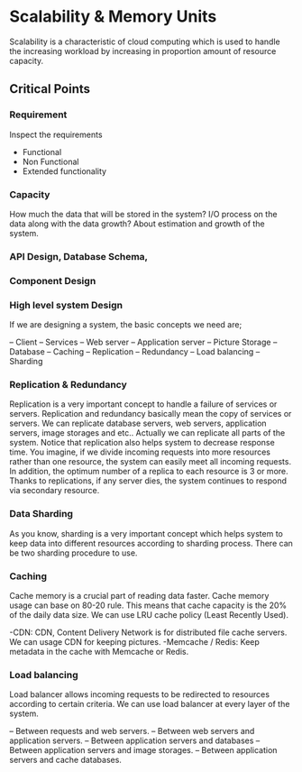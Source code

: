 # Scalability & Memory Units

Scalability is a characteristic of cloud computing which is used to handle the increasing workload by increasing in proportion amount of resource capacity.


## Critical Points

### Requirement
 Inspect the requirements
- Functional
- Non Functional
- Extended functionality

### Capacity
How much the data that will be stored in the system? I/O process on the data along with the data growth? About estimation and growth of the system.

### API Design, Database Schema,

### Component Design

### High level system Design

If we are designing a system, the basic concepts we need are;

   – Client
   – Services
   – Web server
   – Application server
   – Picture Storage
   – Database
   – Caching
   – Replication
   – Redundancy
   – Load balancing
   – Sharding

### Replication & Redundancy

Replication is a very important concept to handle a failure of services or servers. Replication and redundancy basically mean the copy of services or servers. We can replicate database servers, web servers, application servers, image storages and etc.. Actually we can replicate all parts of the system. Notice that replication also helps system to decrease response time. You imagine, if we divide incoming requests into more resources rather than one resource, the system can easily meet all incoming requests. In addition, the optimum number of a replica to each resource is 3 or more. Thanks to replications, if any server dies, the system continues to respond via secondary resource.

### Data Sharding

As you know, sharding is a very important concept which helps system to keep data into different resources according to sharding process. There can be two sharding procedure to use.

### Caching

Cache memory is a crucial part of reading data faster. Cache memory usage can base on 80-20 rule. This means that cache capacity is the 20% of the daily data size. We can use LRU cache policy (Least Recently Used).

   -CDN: CDN, Content Delivery Network is for distributed file cache servers. We can usage CDN for keeping pictures.
   -Memcache / Redis: Keep metadata in the cache with Memcache or Redis.

### Load balancing

Load balancer allows incoming requests to be redirected to resources according to certain criteria. We can use load balancer at every layer of the system.

   – Between requests and web servers.
   – Between web servers and application servers.
   – Between application servers and databases
   – Between application servers and image storages.
   – Between application servers and cache databases.
